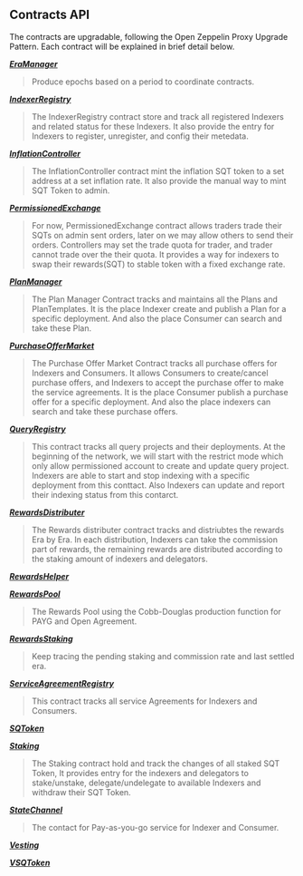 ## Contracts API
The contracts are upgradable, following the Open Zeppelin Proxy Upgrade Pattern. Each contract will be explained in brief detail below.

[**_EraManager_**](./contracts/EraManager.md)
> Produce epochs based on a period to coordinate contracts.

[**_IndexerRegistry_**](./contracts/IndexerRegistry.md)
> The IndexerRegistry contract store and track all registered Indexers and related status for these Indexers. It also provide the entry for Indexers to register, unregister, and config their metedata.

[**_InflationController_**](./contracts/InflationController.md)
> The InflationController contract mint the inflation SQT token to a set address at a set inflation rate. It also provide the manual way to mint SQT Token to admin.

[**_PermissionedExchange_**](./contracts/PermissionedExchange.md)
> For now, PermissionedExchange contract allows traders trade their SQTs on admin sent orders, later on we may allow others to send their orders. Controllers may set the trade quota for trader, and trader cannot trade over the their quota. It provides a way for indexers to swap their rewards(SQT) to stable token with a fixed exchange rate.

[**_PlanManager_**](./contracts/PlanManager.md)
> The Plan Manager Contract tracks and maintains all the Plans and PlanTemplates. It is the place Indexer create and publish a Plan for a specific deployment. And also the place Consumer can search and take these Plan.

[**_PurchaseOfferMarket_**](./contracts/PurchaseOfferMarket.md)
> The Purchase Offer Market Contract tracks all purchase offers for Indexers and Consumers. It allows Consumers to create/cancel purchase offers, and Indexers to accept the purchase offer to make the service agreements. It is the place Consumer publish a purchase offer for a specific deployment. And also the place indexers can search and take these purchase offers.

[**_QueryRegistry_**](./contracts/QueryRegistry.md)
> This contract tracks all query projects and their deployments. At the beginning of the network, we will start with the restrict mode which only allow permissioned account to create and update query project. Indexers are able to start and stop indexing with a specific deployment from this conttact. Also Indexers can update and report  their indexing status from this contarct.

[**_RewardsDistributer_**](./contracts/RewardsDistributer.md)
> The Rewards distributer contract tracks and distriubtes the rewards Era by Era. In each distribution, Indexers can take the commission part of rewards, the remaining rewards are distributed according to the staking amount of indexers and delegators.

[**_RewardsHelper_**](./contracts/RewardsHelper.md)
>

[**_RewardsPool_**](./contracts/RewardsPool.md)
> The Rewards Pool using the Cobb-Douglas production function for PAYG and Open Agreement.

[**_RewardsStaking_**](./contracts/RewardsStaking.md)
> Keep tracing the pending staking and commission rate and last settled era.

[**_ServiceAgreementRegistry_**](./contracts/ServiceAgreementRegistry.md)
> This contract tracks all service Agreements for Indexers and Consumers.

[**_SQToken_**](./contracts/SQToken.md)
>

[**_Staking_**](./contracts/Staking.md)
> The Staking contract hold and track the changes of all staked SQT Token, It provides entry for the indexers and delegators to stake/unstake, delegate/undelegate to available Indexers and withdraw their SQT Token.

[**_StateChannel_**](./contracts/StateChannel.md)
> The contact for Pay-as-you-go service for Indexer and Consumer.

[**_Vesting_**](./contracts/Vesting.md)
>

[**_VSQToken_**](./contracts/VSQToken.md)
>